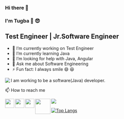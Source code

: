 ### Hi there  👋

<!--
**tugbayavuzz/tugbayavuzz** is a ✨ _special_ ✨ repository because its `README.md` (this file) appears on your GitHub profile.

Here are some ideas to get you started:-->

###  I'm Tugba :raising_hand: :sunglasses:

## Test Engineer | Jr.Software Engineer

- 🔭 I’m currently working on Test Engineer
- 🌱 I’m currently learning Java
- 🤔 I’m looking for help with Java, Angular
- 💬 Ask me about Software Engineering
- ⚡ Fun fact: I always smile 😄 :laughing:




I am  working to be a software(Java) developer.
<img src="https://media.giphy.com/media/L1R1tvI9svkIWwpVYr/giphy.gif" align=left>

📫 How to reach me

[<img src="https://seeklogo.com/images/L/linkedin-icon-logo-FBADE03110-seeklogo.com.png" width="30" align=left>](https://www.linkedin.com/in/tugbayavuzz/)

[<img src="https://seeklogo.com/images/T/twitter-logo-7249D46199-seeklogo.com.png" width="30" align=left>](https://twitter.com/tugbayavuzdev)

[<img src="https://cdn.iconscout.com/icon/free/png-64/hackerrank-3521478-2944922.png" width="30" align=left>](https://www.hackerrank.com/tugbayavuz?hr_r=1)

[<img src="https://uploads-ssl.webflow.com/6097e0eca1e87557da031fef/609859a191abe5d64b17fed3_Patika%20logo-p-500.png" width="50" align=left>](https://app.patika.dev/tugbayavuzz)

 
<img src="https://github-readme-stats.vercel.app/api?username=tugbayavuzz&&show_icons=true&title_color=BA55D3&icon_color=E0B0FF&text_color=daf7dc&bg_color=151515">

[![Top Langs](https://github-readme-stats.vercel.app/api/top-langs/?username=tugbayavuzz&layout=compact)](https://github.com/tugbayavuzz/github-readme-stats)

